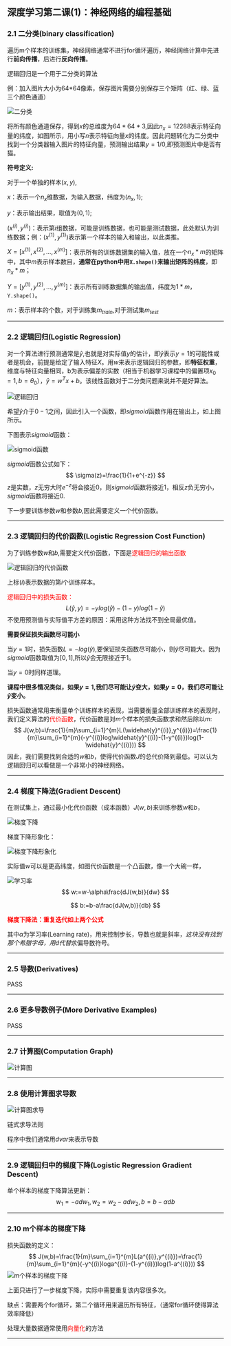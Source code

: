 ## 深度学习第二课(1)：神经网络的编程基础

### 2.1 二分类(binary classification)

遍历m个样本的训练集，神经网络通常不进行for循环遍历，神经网络计算中先进行**前向传播**，后进行**反向传播**。

逻辑回归是一个用于二分类的算法

例：加入图片大小为64*64像素，保存图片需要分别保存三个矩阵（红、绿、蓝三个颜色通道）

![二分类](https://cdn.jsdelivr.net/gh/JLUVicent/image-saving@master/20210731/二分类.2of9kt9a89s0.jpg)

将所有颜色通道保存，得到$x$的总维度为$64*64*3$,因此$n_x=12288$​表示特征向量的纬度，如图所示，用小写$n$表示特征向量$x$​的纬度。因此问题转化为二分类中找到一个分类器输入图片的特征向量，预测输出结果$y=1/0$​,即预测图片中是否有猫。

**符号定义:**

对于一个单独的样本$(x,y)$,

$x$：表示一个$n_x$维数据，为输入数据，纬度为$(n_x,1)$;

$y$：表示输出结果，取值为$(0,1)$;

$(x^{(i)},y^{(i)})$：表示第$i$组数据，可能是训练数据，也可能是测试数据，此处默认为训练数据；例：$(x^{(1)},y^{(1)})$表示第一个样本的输入和输出，以此类推。​

$X=[x^{(1)},x^{(2)},...,x^{(m)}]$：表示所有的训练数据集的输入值，放在一个$n_x*m$的矩阵中，其中$m$表示样本数目，**通常在python中用`X.shape()`来输出矩阵的纬度**，即$n_x*m$​；

$Y=[y^{(1)},y^{(2)},...,y^{(m)}]$​：表示所有训练数据集的输出值，纬度为$1*m$​​，`Y.shape()`。

$m$​：表示样本的个数，对于训练集$m_{train}$​​,对于测试集$m_{test}$​

***

### 2.2 逻辑回归(Logistic Regression)

对一个算法进行预测通常是$\widehat{y}$​,也就是对实际值$y$​的估计，即$\widehat{y}$​表示$y=1$​的可能性或者是机会，前提是给定了输入特征$X$​。用$w$​​来表示逻辑回归的参数，即**特征权重​**，维度与特征向量相同，b为表示偏差的实数（相当于机器学习课程中的偏置项$x_0=1,b=\theta_0$​），$\widehat{y}=w^Tx+b$​。该线性函数对于二分类问题来说并不是好算法。

![逻辑回归](https://cdn.jsdelivr.net/gh/JLUVicent/image-saving@master/20210731/逻辑回归.5g5d1awlex00.jpg)

希望$\widehat{y}$介于$0-1$之间，因此引入一个函数，即$sigmoid$​函数作用在输出上，如上图所示。

下图表示$sigmoid$函数：

![sigmoid函数](https://cdn.jsdelivr.net/gh/JLUVicent/image-saving@master/20210731/sigmoid函数.2h0ffh4q1js0.jpg)

$sigmoid$函数公式如下：
$$
\sigma(z)=\frac{1}{1+e^{-z}}
$$
$z$是实数，$z$​无穷大时$e^{-z}$将会接近0，则$sigmoid$函数将接近1，相反$z$负无穷小，$sigmoid$​函数将接近0.

下一步要训练参数$w$和参数$b$​,因此需要定义一个代价函数。

***

### 2.3 逻辑回归的代价函数(Logistic Regression Cost Function)

为了训练参数$w$和$b$,需要定义代价函数，下面是<font color='red'>逻辑回归的输出函数</font>

![逻辑回归的代价函数](https://cdn.jsdelivr.net/gh/JLUVicent/image-saving@master/20210731/逻辑回归的代价函数.53msgx467xo0.jpg)

上标$(i)$表示数据的第$i$个训练样本。

<font color='red'>逻辑回归中的损失函数：</font>
$$
L(\widehat{y},y)=-ylog(\widehat{y})-(1-y)log(1-\widehat{y})
$$
不使用预测值与实际值平方差的原因：采用这种方法找不到全局最优值。

**需要保证损失函数尽可能小**

当$y=1$时，损失函数$L=-log(\widehat{y})$,要保证损失函数尽可能小，则$\widehat{y}$尽可能大。因为$sigmoid$函数取值为$[0,1]$,所以$\widehat{y}$会无限接近于$1$​。

当$y=0$时同样道理。

**课程中很多情况类似，如果$y=1$,我们尽可能让$\widehat{y}$变大，如果$y=0$，我们尽可能让$\widehat{y}$​变小。**

损失函数通常用来衡量单个训练样本的表现，当需要衡量全部训练样本的表现时，我们定义算法的<font color='red'>代价函数</font>，代价函数是对$m$个样本的损失函数求和然后除以$m$:
$$
J(w,b)=\frac{1}{m}\sum_{i=1}^{m}L(\widehat{y}^{(i)},y^{(i)})=\frac{1}{m}\sum_{i=1}^{m}(-y^{(i)}log\widehat{y}^{(i)}-(1-y^{(i)})log(1-\widehat{y}^{(i)}))
$$
因此，我们需要找到合适的$w$和$b$，使得代价函数$J$​的总代价降到最低。可以认为逻辑回归可以看做是一个非常小的神经网络。

***

### 2.4 梯度下降法(Gradient Descent)

在测试集上，通过最小化代价函数（成本函数）$J(w,b)$来训练参数$w$和$b$，

![梯度下降](https://cdn.jsdelivr.net/gh/JLUVicent/image-saving@master/20210731/梯度下降.6108y79o3eg0.jpg)

梯度下降形象化：

![梯度下降形象化](https://cdn.jsdelivr.net/gh/JLUVicent/image-saving@master/20210731/梯度下降形象化.58vjo1jkifg0.jpg)

实际值$w$可以是更高纬度，如图代价函数是一个凸函数，像一个大碗一样，

![学习率](https://cdn.jsdelivr.net/gh/JLUVicent/image-saving@master/20210731/学习率.xusxc2aruqo.jpg)
$$
w:=w-\alpha\frac{dJ(w,b)}{dw}
$$

$$
b:=b-a\frac{dJ(w,b)}{db}
$$

**<font color='red'>梯度下降法：重复迭代如上两个公式</font>**

其中$\alpha$​​为学习率(Learning rate)，用来控制步长，导数也就是斜率，*这块没有找到那个希腊字母，用d代替*求偏导数符号。

***

### 2.5 导数(Derivatives)

PASS

***

### 2.6 更多导数例子(More Derivative Examples)

PASS

***

### 2.7 计算图(Computation Graph)

![计算图](https://cdn.jsdelivr.net/gh/JLUVicent/image-saving@master/20210731/计算图.5hupdxeegpo0.jpg)

***

### 2.8 使用计算图求导数

![计算图求导](https://cdn.jsdelivr.net/gh/JLUVicent/image-saving@master/20210731/计算图求导.4b912p8aips0.jpg)

链式求导法则

程序中我们通常用$dvar$​来表示导数

***

### 2.9 逻辑回归中的梯度下降(Logistic Regression Gradient Descent)

单个样本的梯度下降算法更新：
$$
w_1=-adw_1,w_2=w_2-adw_2,b=b-\alpha db
$$

***

### 2.10 m个样本的梯度下降

损失函数的定义：
$$
J(w,b)=\frac{1}{m}\sum_{i=1}^{m}L(a^{(i)},y^{(i)})=\frac{1}{m}\sum_{i=1}^{m}(-y^{(i)}loga^{(i)}-(1-y^{(i)})log(1-a^{(i)}))
$$
![m个样本的梯度下降](https://cdn.jsdelivr.net/gh/JLUVicent/image-saving@master/20210731/m个样本的梯度下降.1v91rhpkeznk.jpg)

上面只进行了一步梯度下降，实际中需要重复该内容很多次。

缺点：需要两个for循环，第二个循环用来遍历所有特征，（通常for循环使得算法效率降低）

处理大量数据通常使用<font color='red'>向量化</font>的方法

***

